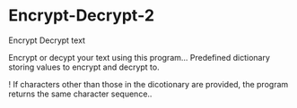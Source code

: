 # Encrypt-Decrypt-2
Encrypt Decrypt text

Encrypt or decypt your text using this program...
Predefined dictionary storing values to encrypt and decrypt to.


! If characters other than those in the dicotionary are provided, the program returns the same character sequence..
